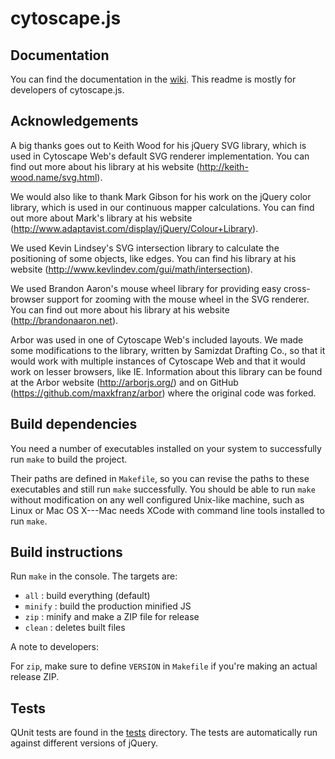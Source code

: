 # cytoscape.js

## Documentation

You can find the documentation in the [wiki](https://github.com/cytoscape/cytoscape.js/wiki).  This readme is mostly for developers of cytoscape.js.


## Acknowledgements

A big thanks goes out to Keith Wood for his jQuery SVG library, which is used
in Cytoscape Web's default SVG renderer implementation.  You can find out more
about his library at his website (http://keith-wood.name/svg.html).

We would also like to thank Mark Gibson for his work on the jQuery color
library, which is used in our continuous mapper calculations.  You can find out
more about Mark's library at his website
(http://www.adaptavist.com/display/jQuery/Colour+Library).

We used Kevin Lindsey's SVG intersection library to calculate the positioning
of some objects, like edges.  You can find his library at his website
(http://www.kevlindev.com/gui/math/intersection).

We used Brandon Aaron's mouse wheel library for providing easy cross-browser
support for zooming with the mouse wheel in the SVG renderer.  You can find out
more about his library at his website (http://brandonaaron.net).

Arbor was used in one of Cytoscape Web's included layouts.  We made some
modifications to the library, written by Samizdat Drafting Co., so that it
would work with multiple instances of Cytoscape Web and that it would work
on lesser browsers, like IE.  Information about this library can be found
at the Arbor website (http://arborjs.org/) and on GitHub
(https://github.com/maxkfranz/arbor) where the original code was forked.


## Build dependencies

You need a number of executables installed on your system to successfully run
`make` to build the project.
	
Their paths are defined in `Makefile`, so you can revise the paths to these
executables and still run `make` successfully.  You should be able to run
`make` without modification on any well configured Unix-like machine, such as
Linux or Mac OS X---Mac needs XCode with command line tools installed to run
`make`.



## Build instructions

Run `make` in the console.  The targets are:

 * `all` : build everything (default)
 * `minify` : build the production minified JS
 * `zip` : minify and make a ZIP file for release
 * `clean` : deletes built files

A note to developers:

For `zip`, make sure to define `VERSION` in `Makefile` if you're making an
actual release ZIP.



## Tests

QUnit tests are found in the [tests](https://github.com/cytoscape/cytoscape.js/tree/master/tests) directory.  The tests are automatically
run against different versions of jQuery.

